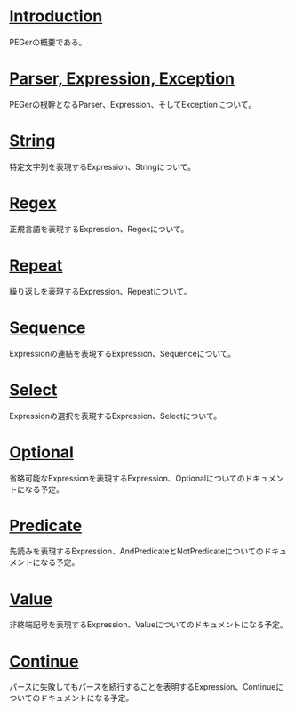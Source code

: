 # [Introduction](Japanese/Introduction.md)
PEGerの概要である。
# [Parser, Expression, Exception](Japanese/Parser.md)
PEGerの根幹となるParser、Expression、そしてExceptionについて。
# [String](Japanese/String.md)
特定文字列を表現するExpression、Stringについて。
# [Regex](Japanese/Regex.md)
正規言語を表現するExpression、Regexについて。
# [Repeat](Japanese/Repeat.md)
繰り返しを表現するExpression、Repeatについて。
# [Sequence](Japanese/Sequence.md)
Expressionの連結を表現するExpression、Sequenceについて。
# [Select](Japanese/Select.md)
Expressionの選択を表現するExpression、Selectについて。
# [Optional](Japanese/Optional.md)
省略可能なExpressionを表現するExpression、Optionalについてのドキュメントになる予定。
# [Predicate](Japanese/Predicate.md)
先読みを表現するExpression、AndPredicateとNotPredicateについてのドキュメントになる予定。
# [Value](Japanese/Value.md)
非終端記号を表現するExpression、Valueについてのドキュメントになる予定。
# [Continue](Japanese/Continue.md)
パースに失敗してもパースを続行することを表明するExpression、Continueについてのドキュメントになる予定。